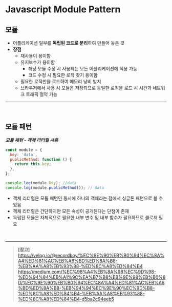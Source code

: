 # **Javascript Module Pattern**

## **모듈**

- 어플리케이션 일부를 **독립된 코드로 분리**하여 만들어 놓은 것
- **장점**
  - 재사용이 용이함
  - 유지보수가 용이함
    - 해당 모듈 수정 시 사용되는 모든 어플리케이션에 적용 가능
    - 코드 수정 시 필요한 로직 찾기 용이함
  - 필요한 로직만을 로드하여 메모리 낭비 방지
  - 브라우저에서 사용 시 모듈은 저장되므로 동일한 로직을 로드 시 시간과 네트워크 트래픽 절약 가능

---

<br>

## **모듈 패턴**

**_모듈 패턴 - 객체 리터럴 사용_**

```js
const module = {
  key: 'data',
  publicMethod: function () {
    return this.key;
  },
};

console.log(module.key); //data
console.log(module.publicMethod()); // data
```

- 객체 리터럴은 모듈 패턴인 동시에 하나의 객체라는 점에서 싱글톤 패턴으로 볼 수 있음
- 객체 리터럴은 간단하지만 모든 속성이 공개된다는 단점이 존재
- 독립된 모듈은 자체적으로 필요한 내부 변수 및 내부 함수가 필요하므로 클로저 필요

<br>

---

> **[참고]**<br>https://velog.io/@recordboy/%EC%9E%90%EB%B0%94%EC%8A%A4%ED%81%AC%EB%A6%BD%ED%8A%B8-%EB%AA%A8%EB%93%88-%ED%8C%A8%ED%84%B4<br>https://medium.com/%EC%98%A4%EB%8A%98%EC%9D%98-%ED%94%84%EB%A1%9C%EA%B7%B8%EB%9E%98%EB%B0%8D/%EC%9E%90%EB%B0%94%EC%8A%A4%ED%81%AC%EB%A6%BD%ED%8A%B8-%EB%94%94%EC%9E%90%EC%9D%B8-%ED%8C%A8%ED%84%B4-%EB%AA%A8%EB%93%88-%ED%8C%A8%ED%84%B4-d5ba2c94eeb5
